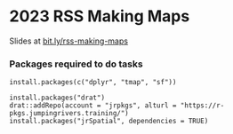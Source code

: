 # 2023 RSS Making Maps



Slides at [bit.ly/rss-making-maps](https://bit.ly/rss-making-maps)

### Packages required to do tasks

```{r}
install.packages(c("dplyr", "tmap", "sf"))

install.packages("drat")
drat::addRepo(account = "jrpkgs", alturl = "https://r-pkgs.jumpingrivers.training/")
install.packages("jrSpatial", dependencies = TRUE)
```

